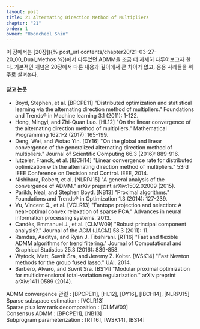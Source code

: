 ```yaml
---
layout: post
title: 21 Alternating Direction Method of Multipliers
chapter: "21"
order: 1
owner: "Hooncheol Shin"
---
```


이 장에서는 [20장]({% post_url contents/chapter20/21-03-27-20_00_Dual_Methos %})에서 다루었던 ADMM을 조금 더 자세히 다루어보고자 한다. 기본적인 개념은 20장에서 다룬 내용과 깊이에서 큰 차이가 없고, 응용 사례들을 위주로 살펴본다.

#### 참고 논문

* Boyd, Stephen, et al. [BPCPE11] "Distributed optimization and statistical learning via the alternating direction method of multipliers." Foundations and Trends® in Machine learning 3.1 (2011): 1-122.
* Hong, Mingyi, and Zhi-Quan Luo. [HL12] "On the linear convergence of the alternating direction method of multipliers." Mathematical Programming 162.1-2 (2017): 165-199.
* Deng, Wei, and Wotao Yin. [DY16] "On the global and linear convergence of the generalized alternating direction method of multipliers." Journal of Scientific Computing 66.3 (2016): 889-916.
* Iutzeler, Franck, et al. [IBCH14] "Linear convergence rate for distributed optimization with the alternating direction method of multipliers." 53rd IEEE Conference on Decision and Control. IEEE, 2014.
* Nishihara, Robert, et al. [NLRPJ15] "A general analysis of the convergence of ADMM." arXiv preprint arXiv:1502.02009 (2015).
* Parikh, Neal, and Stephen Boyd. [NB13] "Proximal algorithms." Foundations and Trends® in Optimization 1.3 (2014): 127-239.
* Vu, Vincent Q., et al. [VCLR13] "Fantope projection and selection: A near-optimal convex relaxation of sparse PCA." Advances in neural information processing systems. 2013.
* Candès, Emmanuel J., et al. [CLMW09] "Robust principal component analysis?." Journal of the ACM (JACM) 58.3 (2011): 11.
* Ramdas, Aaditya, and Ryan J. Tibshirani. [RT16] "Fast and flexible ADMM algorithms for trend filtering." Journal of Computational and Graphical Statistics 25.3 (2016): 839-858.
* Wytock, Matt, Suvrit Sra, and Jeremy Z. Kolter. [WSK14] "Fast Newton methods for the group fused lasso." UAI. 2014.
* Barbero, Alvaro, and Suvrit Sra. [BS14] "Modular proximal optimization for multidimensional total-variation regularization." arXiv preprint arXiv:1411.0589 (2014).


ADMM convergence 관련 : [BPCPE11], [HL12], [DY16], [IBCH14], [NLRPJ15]  
Sparse subspace estimation : [VCLR13]  
Sparse plus low rank decomposition : [CLMW09]  
Consensus ADMM : [BPCPE11], [NB13]  
Subprogram parameterization : [RT16], [WSK14], [BS14]
